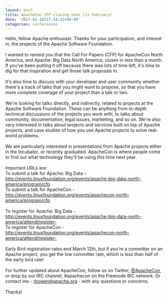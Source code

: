 ```yaml
---
layout: post
title: ApacheCon CFP closing soon (11 February)
date: '2017-01-18T17:34:13+00:00'
categories: conferences
---
```

<div>Hello, fellow Apache enthusiast. Thanks for your participation, and interest in, the projects of the Apache Software Foundation.</div>
  <div><br /></div>
  <div>I wanted to remind you that the Call For Papers (CFP) for ApacheCon North America, and Apache: Big Data North America, closes in less than a month. If you've been putting it off because there was lots of time left, it's time to dig for that inspiration and get those talk proposals in.</div>
  <div><br /></div>
  <div>It's also time to discuss with your developer and user community whether there's a track of talks that you might want to propose, so that you have more complete coverage of your project than a talk or two.</div>
  <div><br /></div>
  <div>We're looking for talks directly, and indirectly, related to projects at the Apache Software Foundation. These can be anything from in-depth technical discussions of the projects you work with, to talks about community, documentation, legal issues, marketing, and so on. We're also very interested in talks about projects and services built on top of Apache projects, and case studies of how you use Apache projects to solve real-world problems.</div>
  <div><br /></div>
  <div>We are particularly interested in presentations from Apache projects either in the Incubator, or recently graduated. ApacheCon is where people come to find out what technology they'll be using this time next year.</div>
  <div><br /></div>
  <div>Important URLs are:</div>
  <div> </div>
  <div>To submit a talk for Apache: Big Data - <a href="http://events.linuxfoundation.org/events/apache-big-data-north-america/program/cfp">http://events.linuxfoundation.org/events/apache-big-data-north-america/program/cfp</a></div>
  <div>To submit a talk for ApacheCon - <a href="http://events.linuxfoundation.org/events/apachecon-north-america/program/cfp">http://events.linuxfoundation.org/events/apachecon-north-america/program/cfp</a></div>
  <div><br /></div>
  <div>To register for Apache: Big Data - <a href="http://events.linuxfoundation.org/events/apache-big-data-north-america/attend/register-">http://events.linuxfoundation.org/events/apache-big-data-north-america/attend/register-</a></div>
  <div>To register for ApacheCon - <a href="http://events.linuxfoundation.org/events/apachecon-north-america/attend/register-">http://events.linuxfoundation.org/events/apachecon-north-america/attend/register-</a></div>
  <div><br /></div>
  <div>Early Bird registration rates end March 12th, but if you're a committer on an Apache project, you get the low committer rate, which is less than half of the early bird rate!</div>
  <div><br /></div>
  <div>For further updated about ApacheCon, follow us on Twitter, <a href="http://twitter.com/apachecon">@ApacheCon</a>, or drop by our IRC channel, #apachecon on the Freenode IRC network. Or contact me - <a href="mailto:rbowen@apache.org">rbowen@apache.org</a> - with any questions or concerns.</div>
  <div><br /></div>
  <div>Thanks!</div>
  <div><br /></div>

